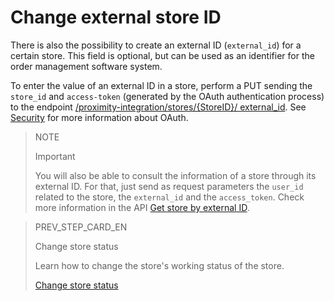 # Change external store ID

There is also the possibility to create an external ID (`external_id`) for a certain store. This field is optional, but can be used as an identifier for the order management software system.

To enter the value of an external ID in a store, perform a PUT sending the `store_id` and `access-token` (generated by the OAuth authentication process) to the endpoint [/proximity-integration/stores/{StoreID}/ external_id](https://www.mercadopago[FAKER][URL][DOMAIN]/developers/en/reference/mp_delivery/_proximity-integration_store_id_external_id/put). See [Security](https://www.mercadopago[FAKER][URL][DOMAIN]/developers/en/guides/security/oauth/introduction) for more information about OAuth.

> NOTE
>
> Important
>
> You will also be able to consult the information of a store through its external ID. For that, just send as request parameters the `user_id` related to the store, the `external_id` and the `access_token`. Check more information in the API [Get store by external ID](https://www.mercadopago[FAKER][URL][DOMAIN]/developers/en/reference/mp_delivery/_proximity-integration_users_SellerID_stores_external_id_ExternalID/get).

> PREV_STEP_CARD_EN
>
> Change store status
>
> Learn how to change the store's working status of the store.
>
> [Change store status](https://www.mercadopago[FAKER][URL][DOMAIN]/developers/en/guides/mp-delivery/change-store-status)